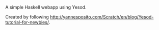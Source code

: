 A simple Haskell webapp using Yesod.

Created by following http://yannesposito.com/Scratch/en/blog/Yesod-tutorial-for-newbies/.
